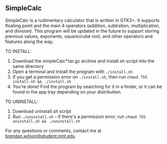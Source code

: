 ## SimpleCalc

SimpleCalc is a rudimentary calculator that is written in GTK3+. It supports floating point and the main 4 operators
(addition, subtration, multiplication, and division). This program will be updated in the future to support storing 
previous values, exponents, square/cube root, and other operators and features along the way. 

TO INSTALL:
1. Download the simpleCalc*.tar.gz archive and install.sh script into the same directory
2. Open a terminal and install the program with `./install.sh`
3. If you get a permission error on `./install.sh`, then run `chmod 755 install.sh && ./install.sh`
4. You're done! Find the program by searching for it in a finder, or it can be found in the app tray depending on 
    your distribution.
    
TO UNINSTALL:
1. Download uninstall.sh script
2. Run `./uninstall.sh` - if there's a permission error, run `chmod 755 uninstall.sh && ./uninstall.sh`

For any questions or comments, contact me at brendan.wilson@student.nmt.edu
